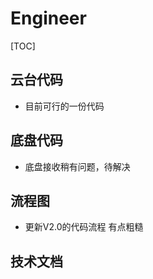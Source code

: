 # Engineer
[TOC]

## 云台代码

+ 目前可行的一份代码

## 底盘代码

+ 底盘接收稍有问题，待解决

## 流程图

+ 更新V2.0的代码流程
  有点粗糙

## 技术文档



